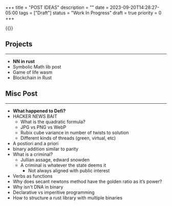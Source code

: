 +++
title = "POST IDEAS"
description = ""
date = 2023-09-20T14:28:27-05:00
tags = ["Draft"]
status = "Work In Progress"
draft = true
priority = 0
+++

{{<toc>}}


## Projects
***
- **NN in rust**
- Symbolic Math lib post
- Game of life wasm
- Blockchain in Rust
<!-- - Turning machine from scratch -->
<!-- - Rust parser binary nor gate -->
<!--     - It’s like op codes but with one pattern that represents nor gate and then the output. Make rust program that does stuff with these binary xor gates -->


## Misc Post
***
- **What happened to Defi?**
- HACKER NEWS BAIT
    - What is the quadratic formula?
    - JPG vs PNG vs WebP
    - Rubix cube variance in number of twists to solution
    - Different kinds of threads (green, virtual, etc)
- A postiori and a priori
- binary addition similar to parity
- What is a criminal?
    - Jullian assage, edward snowden
    - A criminal is whatever the state deems it
        - Not always aligned with public interest
- Verbs as functions
- Why does secant newtons method have the golden ratio as it’s power?
- Why isn't DNA in binary
- Declarative vs imperitive programming
- How to structure a rust library with multiple binaries
<!-- - Pascals triangle binomial -->
<!--     - 4 by 3 grid start at left bottom, get to right top, can only move up and right. there is 7 choose 3 ways of traversing. -->
<!--     - Number of paths at each point ends up being pascal’s triangle. -->
<!--     - Binomial coefficient is coefficient choose power of x -->
<!--         - ex. (5C3) x^3 y^2 -->
<!--     - Pascals triangle, each term is sum of two above. Each term is also number of paths to that term, if you think of it like the grid problem. -->


<!-- ## Notes -->
<!-- *** -->
<!-- - Comp arch notes -->
<!-- - NLP notes -->
<!-- - ML 2 notes -->
<!-- - Linear Algebra notes -->
<!-- Calculus derivatives and integral rules -->
<!-- Calculus Notes -->






